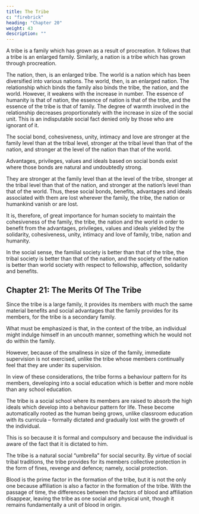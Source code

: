 ```yaml
---
title: The Tribe
c: "firebrick"
heading: "Chapter 20"
weight: 43
description: ""
---
```




A tribe is a family which has grown as a result of procreation. It follows that a tribe is an enlarged family. Similarly, a nation is a tribe which has grown through procreation. 

The nation, then, is an enlarged tribe. The world is a nation which has been diversified into various nations. The world, then, is an enlarged nation. The relationship which binds the family also binds the tribe, the nation, and the world. However, it weakens with the increase in number. The essence of humanity is that of nation, the essence of nation is that of the tribe, and the essence of the tribe is that of family. The degree of warmth involved in the relationship decreases proportionately with the increase in size of the social unit. This is an indisputable social fact denied only by those who are ignorant of it.

The social bond, cohesiveness, unity, intimacy and love are stronger at the family level than at the tribal level, stronger at the tribal level than that of the nation, and stronger at the level of the nation than that of the world.

Advantages, privileges, values and ideals based on social bonds exist where those bonds are natural and undoubtedly strong. 

They are stronger at the family level than at the level of the tribe, stronger at the tribal level than that of the nation, and stronger at the nation’s level than that of the world. Thus, these social bonds, benefits, advantages and ideals associated with them are lost wherever the family, the tribe, the nation or humankind vanish or are lost. 

It is, therefore, of great importance for human society to maintain the cohesiveness of the family, the tribe, the nation and the world in order to benefit from the advantages, privileges, values and ideals yielded by the solidarity, cohesiveness, unity, intimacy and love of family, tribe, nation and humanity.

In the social sense, the familial society is better than that of the tribe, the tribal society is better than that of the nation, and the society of the nation is better than world society with respect to fellowship, affection, solidarity and benefits.


## Chapter 21: The Merits Of The Tribe

Since the tribe is a large family, it provides its members with much the same material benefits and social advantages that the family provides for its members, for the tribe is a secondary family. 

What must be emphasized is that, in the context of the tribe, an individual might indulge himself in an uncouth manner, something which he would not do within the family. 

However, because of the smallness in size of the family, immediate supervision is not exercised, unlike the tribe whose members continually feel that they are under its supervision. 

In view of these considerations, the tribe forms a behaviour pattern for its members, developing into a social education which is better and more noble than any school education. 

The tribe is a social school where its members are raised to absorb the high ideals which develop into a behaviour pattern for life. These become automatically rooted as the human being grows, unlike classroom education with its curricula – formally dictated and gradually lost with the growth of the individual. 

This is so because it is formal and compulsory and because the individual is aware of the fact that it is dictated to him.

The tribe is a natural social “umbrella” for social security. By virtue of social tribal traditions, the tribe provides for its members collective protection in the form of fines, revenge and defence; namely, social protection. 

Blood is the prime factor in the formation of the tribe, but it is not the only one because affiliation is also a factor in the formation of the tribe. With the passage of time, the differences between the factors of blood and affiliation disappear, leaving the tribe as one social and physical unit, though it remains fundamentally a unit of blood in origin.